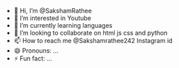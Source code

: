 - 👋 Hi, I’m @SakshamRathee
- 👀 I’m interested in Youtube
- 🌱 I’m currently learning languages
- 💞️ I’m looking to collaborate on html js css and python
- 📫 How to reach me @Sakshamrathee242 Instagram id
- 😄 Pronouns: ...
- ⚡ Fun fact: ...

<!---
SakshamRathee/SakshamRathee is a ✨ special ✨ repository because its `README.md` (this file) appears on your GitHub profile.
You can click the Preview link to take a look at your changes.
--->
